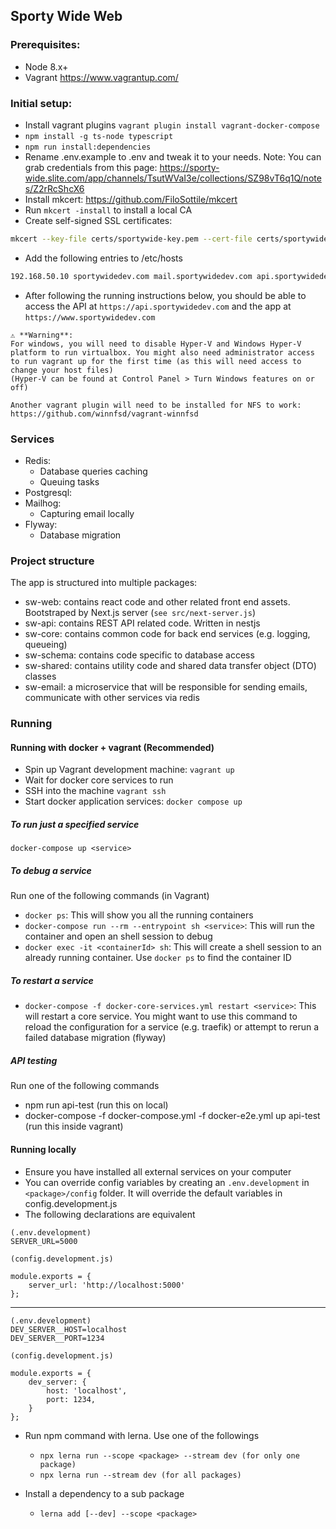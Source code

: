 ## Sporty Wide Web

### Prerequisites:

-   Node 8.x+
-   Vagrant https://www.vagrantup.com/

### Initial setup:

-   Install vagrant plugins `vagrant plugin install vagrant-docker-compose`
-   `npm install -g ts-node typescript`
-   `npm run install:dependencies`
-   Rename .env.example to .env and tweak it to your needs. Note: You can grab credentials from this page: https://sporty-wide.slite.com/app/channels/TsutWVaI3e/collections/SZ98vT6q1Q/notes/Z2rRcShcX6
-   Install mkcert: https://github.com/FiloSottile/mkcert
-   Run `mkcert -install` to install a local CA
-   Create self-signed SSL certificates:

```bash
mkcert --key-file certs/sportywide-key.pem --cert-file certs/sportywide-cert.pem sportywidedev.com *.sportywidedev.com localhost 127.0.0.1 ::1
```

-   Add the following entries to /etc/hosts

```bash
192.168.50.10 sportywidedev.com mail.sportywidedev.com api.sportywidedev.com www.sportywidedev.com
```

-   After following the running instructions below, you should be able to access the API at `https://api.sportywidedev.com` and the app at `https://www.sportywidedev.com`

```
⚠️ **Warning**:
For windows, you will need to disable Hyper-V and Windows Hyper-V platform to run virtualbox. You might also need administrator access to run vagrant up for the first time (as this will need access to change your host files)
(Hyper-V can be found at Control Panel > Turn Windows features on or off)

Another vagrant plugin will need to be installed for NFS to work: https://github.com/winnfsd/vagrant-winnfsd
```

### Services

-   Redis:
    -   Database queries caching
    -   Queuing tasks
-   Postgresql:
-   Mailhog:
    -   Capturing email locally
-   Flyway:
    -   Database migration

### Project structure

The app is structured into multiple packages:

-   sw-web: contains react code and other related front end assets. Bootstraped by Next.js server (`see src/next-server.js`)
-   sw-api: contains REST API related code. Written in nestjs
-   sw-core: contains common code for back end services (e.g. logging, queueing)
-   sw-schema: contains code specific to database access
-   sw-shared: contains utility code and shared data transfer object (DTO) classes
-   sw-email: a microservice that will be responsible for sending emails, communicate with other services via redis

### Running

#### Running with docker + vagrant (Recommended)

-   Spin up Vagrant development machine: `vagrant up`
-   Wait for docker core services to run
-   SSH into the machine `vagrant ssh`
-   Start docker application services: `docker compose up`

##### To run just a specified service

`docker-compose up <service>`

##### To debug a service

Run one of the following commands (in Vagrant)

-   `docker ps`: This will show you all the running containers
-   `docker-compose run --rm --entrypoint sh <service>`: This will run the container and open an shell session to debug
-   `docker exec -it <containerId> sh`: This will create a shell session to an already running container. Use `docker ps` to find the container ID

##### To restart a service

-   `docker-compose -f docker-core-services.yml restart <service>`: This will restart a core service. You might want to use this command to reload the configuration for a service (e.g. traefik) or attempt to rerun a failed database migration (flyway)

##### API testing

Run one of the following commands

-   npm run api-test (run this on local)
-   docker-compose -f docker-compose.yml -f docker-e2e.yml up api-test (run this inside vagrant)

#### Running locally

-   Ensure you have installed all external services on your computer
-   You can override config variables by creating an `.env.development` in `<package>/config` folder. It will override the default variables in config.development.js
-   The following declarations are equivalent

```
(.env.development)
SERVER_URL=5000
```

```
(config.development.js)

module.exports = {
	server_url: 'http://localhost:5000'
};
```

---

```
(.env.development)
DEV_SERVER__HOST=localhost
DEV_SERVER__PORT=1234
```

```
(config.development.js)

module.exports = {
	dev_server: {
		host: 'localhost',
		port: 1234,
	}
};
```

-   Run npm command with lerna. Use one of the followings

    -   `npx lerna run --scope <package> --stream dev (for only one package)`
    -   `npx lerna run --stream dev (for all packages)`

-   Install a dependency to a sub package
    -   `lerna add [--dev] --scope <package>`
